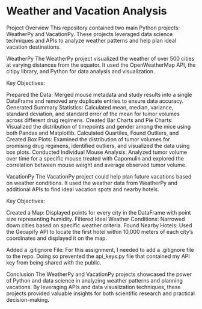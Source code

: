 # Weather and Vacation Analysis

Project Overview
This repository contained two main Python projects: WeatherPy and VacationPy. These projects leveraged data science techniques and APIs to analyze weather patterns and help plan ideal vacation destinations.

WeatherPy
The WeatherPy project visualized the weather of over 500 cities at varying distances from the equator. It used the OpenWeatherMap API, the citipy library, and Python for data analysis and visualization.

Key Objectives:

Prepared the Data: Merged mouse metadata and study results into a single DataFrame and removed any duplicate entries to ensure data accuracy.
Generated Summary Statistics: Calculated mean, median, variance, standard deviation, and standard error of the mean for tumor volumes across different drug regimens.
Created Bar Charts and Pie Charts: Visualized the distribution of timepoints and gender among the mice using both Pandas and Matplotlib.
Calculated Quartiles, Found Outliers, and Created Box Plots: Examined the distribution of tumor volumes for promising drug regimens, identified outliers, and visualized the data using box plots.
Conducted Individual Mouse Analysis: Analyzed tumor volume over time for a specific mouse treated with Capomulin and explored the correlation between mouse weight and average observed tumor volume.

VacationPy
The VacationPy project could help plan future vacations based on weather conditions. It used the weather data from WeatherPy and additional APIs to find ideal vacation spots and nearby hotels.

Key Objectives:

Created a Map: Displayed points for every city in the DataFrame with point size representing humidity.
Filtered Ideal Weather Conditions: Narrowed down cities based on specific weather criteria.
Found Nearby Hotels: Used the Geoapify API to locate the first hotel within 10,000 meters of each city’s coordinates and displayed it on the map.

Added a .gitignore File:
For this assignment, I needed to add a .gitignore file to the repo. Doing so prevented the api_keys.py file that contained my API key from being shared with the public.

Conclusion
The WeatherPy and VacationPy projects showcased the power of Python and data science in analyzing weather patterns and planning vacations. By leveraging APIs and data visualization techniques, these projects provided valuable insights for both scientific research and practical decision-making.

